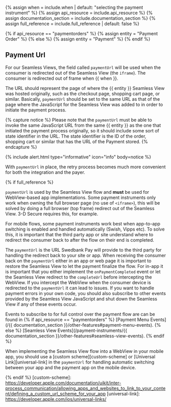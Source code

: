 {% assign when = include.when | default: "selecting the payment instrument" %}
{% assign api_resource = include.api_resource %}
{% assign documentation_section = include.documentation_section %}
{% assign full_reference = include.full_reference | default: false %}

{% if api_resource == "paymentorders" %}
    {% assign entity = "Payment Order" %}
{% else %}
    {% assign entity = "Payment" %}
{% endif %}

## Payment Url

For our Seamless Views, the field called `paymentUrl` will be used when the
consumer is redirected out of the Seamless View (the `iframe`). The consumer is
redirected out of frame when {{ when }}.

The URL should represent the page of where the {{ entity }} Seamless View was
hosted originally, such as the checkout page, shopping cart page, or similar.
Basically, `paymentUrl` should be set to the same URL as that of the page where
the JavaScript for the Seamless View was added to in order to initiate the
payment process.

{% capture notice %}
Please note that the `paymentUrl` must be able to invoke the same JavaScript URL
from the same {{ entity }} as the one that initiated the payment process
originally, so it should include some sort of state identifier in the URL. The
state identifier is the ID of the order, shopping cart or similar that has the
URL of the Payment stored.
{% endcapture %}

{% include alert.html type="informative" icon="info" body=notice %}

With `paymentUrl` in place, the retry process becomes much more convenient for
both the integration and the payer.

{% if full_reference %}

`paymentUrl` is used by the Seamless View flow and **must** be used for
WebView-based app implementations. Some payment instruments only work when
owning the full browser page (no use of `<iframe>`), this will be solved by
doing a full browser (top frame) redirect out of the Seamless View. 3-D Secure
requires this, for example.

For mobile flows, some payment instruments work best when app-to-app switching
is enabled and handled automatically (Swish, Vipps etc). To solve this, it is
important that the third party app or site understand where to redirect the
consumer back to after the flow on their end is completed.

The `paymentUrl` is the URL Swedbank Pay will provide to the third party for
handling the redirect back to your site or app. When receiving the consumer back
on the `paymentUrl` either in an app or web page it is important to restore the
Seamless View to let the payment finalize the flow. For in-app it is important
that you either implement the `onPaymentCompleted` event or let the Seamless
View redirect to the `completeUrl` before intercepting the WebView. If you
intercept the WebView when the consumer device is redirected to the `paymentUrl`
it can lead to issues. If you want to handle payment errors in your own code,
you should also subscribe to other events provided by the Seamless View
JavaScript and shut down the Seamless View if any of these events occur.

Events to subscribe to for full control over the payment flow are can be found
in {% if api_resource == "paymentorders" %}
[Payment Menu Events](/{{ documentation_section }}/other-features#payment-menu-events).
{% else %}
[Seamless View Events](/payment-instruments/{{ documentation_section }}/other-features#seamless-view-events).
{% endif %}

When implementing the Seamless View flow into a WebView in your mobile app, you
should use a [custom scheme][custom-scheme] or [Universal Link][universal-link]
in the `paymentUrl` for handling automatic switching between your app and the
payment app on the mobile device.

{% endif %}
[custom-scheme]: https://developer.apple.com/documentation/uikit/inter-process_communication/allowing_apps_and_websites_to_link_to_your_content/defining_a_custom_url_scheme_for_your_app
[universal-link]: https://developer.apple.com/ios/universal-links/
